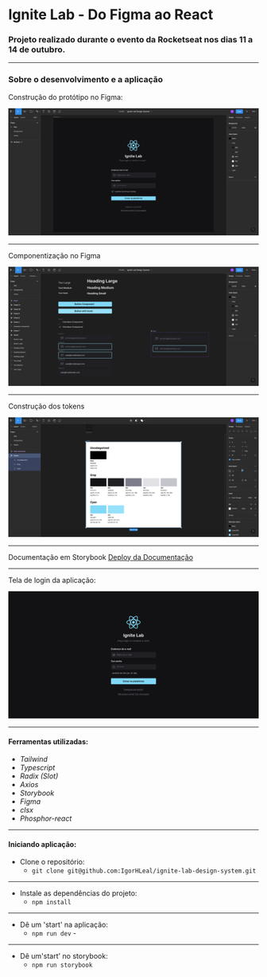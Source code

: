 # Ignite Lab - Do Figma ao React

### Projeto realizado durante o evento da Rocketseat nos dias 11 a 14 de outubro.

---

### Sobre o desenvolvimento e a aplicação


Construção do protótipo no Figma:

![protótipo figma](public/images/prototipo-figma.png)

-----

Componentização no Figma

![components](public/images/components-figma.png)

---

Construção dos tokens

![tokens colors](public/images/tokens-colors.png)

---

Documentação em Storybook
[Deploy da Documentação](https://igorhleal.github.io/ignite-lab-design-system/?path=/story/components-button--default)

---

Tela de login da aplicação:

![Aplicação](public/images/aplicacao.png)

---

#### Ferramentas utilizadas:

* *Tailwind*
* *Typescript*
* *Radix (Slot)*
* *Axios*
* *Storybook*
* *Figma*
* *clsx*
* *Phosphor-react*

---

####  Iniciando aplicação:

* Clone o repositório:
  * `git clone git@github.com:IgorHLeal/ignite-lab-design-system.git`
---

* Instale as dependências do projeto:
  * `npm install`
---

* Dê um 'start' na aplicação:
  * `npm run dev` -
---

* Dê um'start' no storybook:
  * `npm run storybook`
